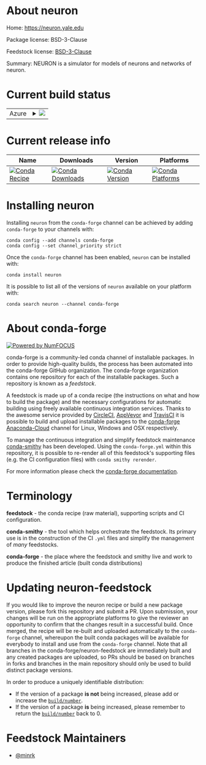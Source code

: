 About neuron
============

Home: https://neuron.yale.edu

Package license: BSD-3-Clause

Feedstock license: [BSD-3-Clause](https://github.com/conda-forge/neuron-feedstock/blob/main/LICENSE.txt)

Summary: NEURON is a simulator for models of neurons and networks of neuron.

Current build status
====================


<table>
    
  <tr>
    <td>Azure</td>
    <td>
      <details>
        <summary>
          <a href="https://dev.azure.com/conda-forge/feedstock-builds/_build/latest?definitionId=679&branchName=main">
            <img src="https://dev.azure.com/conda-forge/feedstock-builds/_apis/build/status/neuron-feedstock?branchName=main">
          </a>
        </summary>
        <table>
          <thead><tr><th>Variant</th><th>Status</th></tr></thead>
          <tbody><tr>
              <td>linux_64_mpimpichnumpy1.19python3.7.____cpython</td>
              <td>
                <a href="https://dev.azure.com/conda-forge/feedstock-builds/_build/latest?definitionId=679&branchName=main">
                  <img src="https://dev.azure.com/conda-forge/feedstock-builds/_apis/build/status/neuron-feedstock?branchName=main&jobName=linux&configuration=linux_64_mpimpichnumpy1.19python3.7.____cpython" alt="variant">
                </a>
              </td>
            </tr><tr>
              <td>linux_64_mpimpichnumpy1.19python3.8.____cpython</td>
              <td>
                <a href="https://dev.azure.com/conda-forge/feedstock-builds/_build/latest?definitionId=679&branchName=main">
                  <img src="https://dev.azure.com/conda-forge/feedstock-builds/_apis/build/status/neuron-feedstock?branchName=main&jobName=linux&configuration=linux_64_mpimpichnumpy1.19python3.8.____cpython" alt="variant">
                </a>
              </td>
            </tr><tr>
              <td>linux_64_mpimpichnumpy1.19python3.9.____cpython</td>
              <td>
                <a href="https://dev.azure.com/conda-forge/feedstock-builds/_build/latest?definitionId=679&branchName=main">
                  <img src="https://dev.azure.com/conda-forge/feedstock-builds/_apis/build/status/neuron-feedstock?branchName=main&jobName=linux&configuration=linux_64_mpimpichnumpy1.19python3.9.____cpython" alt="variant">
                </a>
              </td>
            </tr><tr>
              <td>linux_64_mpimpichnumpy1.21python3.10.____cpython</td>
              <td>
                <a href="https://dev.azure.com/conda-forge/feedstock-builds/_build/latest?definitionId=679&branchName=main">
                  <img src="https://dev.azure.com/conda-forge/feedstock-builds/_apis/build/status/neuron-feedstock?branchName=main&jobName=linux&configuration=linux_64_mpimpichnumpy1.21python3.10.____cpython" alt="variant">
                </a>
              </td>
            </tr><tr>
              <td>linux_64_mpinompinumpy1.19python3.7.____cpython</td>
              <td>
                <a href="https://dev.azure.com/conda-forge/feedstock-builds/_build/latest?definitionId=679&branchName=main">
                  <img src="https://dev.azure.com/conda-forge/feedstock-builds/_apis/build/status/neuron-feedstock?branchName=main&jobName=linux&configuration=linux_64_mpinompinumpy1.19python3.7.____cpython" alt="variant">
                </a>
              </td>
            </tr><tr>
              <td>linux_64_mpinompinumpy1.19python3.8.____cpython</td>
              <td>
                <a href="https://dev.azure.com/conda-forge/feedstock-builds/_build/latest?definitionId=679&branchName=main">
                  <img src="https://dev.azure.com/conda-forge/feedstock-builds/_apis/build/status/neuron-feedstock?branchName=main&jobName=linux&configuration=linux_64_mpinompinumpy1.19python3.8.____cpython" alt="variant">
                </a>
              </td>
            </tr><tr>
              <td>linux_64_mpinompinumpy1.19python3.9.____cpython</td>
              <td>
                <a href="https://dev.azure.com/conda-forge/feedstock-builds/_build/latest?definitionId=679&branchName=main">
                  <img src="https://dev.azure.com/conda-forge/feedstock-builds/_apis/build/status/neuron-feedstock?branchName=main&jobName=linux&configuration=linux_64_mpinompinumpy1.19python3.9.____cpython" alt="variant">
                </a>
              </td>
            </tr><tr>
              <td>linux_64_mpinompinumpy1.21python3.10.____cpython</td>
              <td>
                <a href="https://dev.azure.com/conda-forge/feedstock-builds/_build/latest?definitionId=679&branchName=main">
                  <img src="https://dev.azure.com/conda-forge/feedstock-builds/_apis/build/status/neuron-feedstock?branchName=main&jobName=linux&configuration=linux_64_mpinompinumpy1.21python3.10.____cpython" alt="variant">
                </a>
              </td>
            </tr><tr>
              <td>linux_64_mpiopenmpinumpy1.19python3.7.____cpython</td>
              <td>
                <a href="https://dev.azure.com/conda-forge/feedstock-builds/_build/latest?definitionId=679&branchName=main">
                  <img src="https://dev.azure.com/conda-forge/feedstock-builds/_apis/build/status/neuron-feedstock?branchName=main&jobName=linux&configuration=linux_64_mpiopenmpinumpy1.19python3.7.____cpython" alt="variant">
                </a>
              </td>
            </tr><tr>
              <td>linux_64_mpiopenmpinumpy1.19python3.8.____cpython</td>
              <td>
                <a href="https://dev.azure.com/conda-forge/feedstock-builds/_build/latest?definitionId=679&branchName=main">
                  <img src="https://dev.azure.com/conda-forge/feedstock-builds/_apis/build/status/neuron-feedstock?branchName=main&jobName=linux&configuration=linux_64_mpiopenmpinumpy1.19python3.8.____cpython" alt="variant">
                </a>
              </td>
            </tr><tr>
              <td>linux_64_mpiopenmpinumpy1.19python3.9.____cpython</td>
              <td>
                <a href="https://dev.azure.com/conda-forge/feedstock-builds/_build/latest?definitionId=679&branchName=main">
                  <img src="https://dev.azure.com/conda-forge/feedstock-builds/_apis/build/status/neuron-feedstock?branchName=main&jobName=linux&configuration=linux_64_mpiopenmpinumpy1.19python3.9.____cpython" alt="variant">
                </a>
              </td>
            </tr><tr>
              <td>linux_64_mpiopenmpinumpy1.21python3.10.____cpython</td>
              <td>
                <a href="https://dev.azure.com/conda-forge/feedstock-builds/_build/latest?definitionId=679&branchName=main">
                  <img src="https://dev.azure.com/conda-forge/feedstock-builds/_apis/build/status/neuron-feedstock?branchName=main&jobName=linux&configuration=linux_64_mpiopenmpinumpy1.21python3.10.____cpython" alt="variant">
                </a>
              </td>
            </tr><tr>
              <td>osx_64_mpimpichnumpy1.19python3.7.____cpython</td>
              <td>
                <a href="https://dev.azure.com/conda-forge/feedstock-builds/_build/latest?definitionId=679&branchName=main">
                  <img src="https://dev.azure.com/conda-forge/feedstock-builds/_apis/build/status/neuron-feedstock?branchName=main&jobName=osx&configuration=osx_64_mpimpichnumpy1.19python3.7.____cpython" alt="variant">
                </a>
              </td>
            </tr><tr>
              <td>osx_64_mpimpichnumpy1.19python3.8.____cpython</td>
              <td>
                <a href="https://dev.azure.com/conda-forge/feedstock-builds/_build/latest?definitionId=679&branchName=main">
                  <img src="https://dev.azure.com/conda-forge/feedstock-builds/_apis/build/status/neuron-feedstock?branchName=main&jobName=osx&configuration=osx_64_mpimpichnumpy1.19python3.8.____cpython" alt="variant">
                </a>
              </td>
            </tr><tr>
              <td>osx_64_mpimpichnumpy1.19python3.9.____cpython</td>
              <td>
                <a href="https://dev.azure.com/conda-forge/feedstock-builds/_build/latest?definitionId=679&branchName=main">
                  <img src="https://dev.azure.com/conda-forge/feedstock-builds/_apis/build/status/neuron-feedstock?branchName=main&jobName=osx&configuration=osx_64_mpimpichnumpy1.19python3.9.____cpython" alt="variant">
                </a>
              </td>
            </tr><tr>
              <td>osx_64_mpimpichnumpy1.21python3.10.____cpython</td>
              <td>
                <a href="https://dev.azure.com/conda-forge/feedstock-builds/_build/latest?definitionId=679&branchName=main">
                  <img src="https://dev.azure.com/conda-forge/feedstock-builds/_apis/build/status/neuron-feedstock?branchName=main&jobName=osx&configuration=osx_64_mpimpichnumpy1.21python3.10.____cpython" alt="variant">
                </a>
              </td>
            </tr><tr>
              <td>osx_64_mpinompinumpy1.19python3.7.____cpython</td>
              <td>
                <a href="https://dev.azure.com/conda-forge/feedstock-builds/_build/latest?definitionId=679&branchName=main">
                  <img src="https://dev.azure.com/conda-forge/feedstock-builds/_apis/build/status/neuron-feedstock?branchName=main&jobName=osx&configuration=osx_64_mpinompinumpy1.19python3.7.____cpython" alt="variant">
                </a>
              </td>
            </tr><tr>
              <td>osx_64_mpinompinumpy1.19python3.8.____cpython</td>
              <td>
                <a href="https://dev.azure.com/conda-forge/feedstock-builds/_build/latest?definitionId=679&branchName=main">
                  <img src="https://dev.azure.com/conda-forge/feedstock-builds/_apis/build/status/neuron-feedstock?branchName=main&jobName=osx&configuration=osx_64_mpinompinumpy1.19python3.8.____cpython" alt="variant">
                </a>
              </td>
            </tr><tr>
              <td>osx_64_mpinompinumpy1.19python3.9.____cpython</td>
              <td>
                <a href="https://dev.azure.com/conda-forge/feedstock-builds/_build/latest?definitionId=679&branchName=main">
                  <img src="https://dev.azure.com/conda-forge/feedstock-builds/_apis/build/status/neuron-feedstock?branchName=main&jobName=osx&configuration=osx_64_mpinompinumpy1.19python3.9.____cpython" alt="variant">
                </a>
              </td>
            </tr><tr>
              <td>osx_64_mpinompinumpy1.21python3.10.____cpython</td>
              <td>
                <a href="https://dev.azure.com/conda-forge/feedstock-builds/_build/latest?definitionId=679&branchName=main">
                  <img src="https://dev.azure.com/conda-forge/feedstock-builds/_apis/build/status/neuron-feedstock?branchName=main&jobName=osx&configuration=osx_64_mpinompinumpy1.21python3.10.____cpython" alt="variant">
                </a>
              </td>
            </tr><tr>
              <td>osx_64_mpiopenmpinumpy1.19python3.7.____cpython</td>
              <td>
                <a href="https://dev.azure.com/conda-forge/feedstock-builds/_build/latest?definitionId=679&branchName=main">
                  <img src="https://dev.azure.com/conda-forge/feedstock-builds/_apis/build/status/neuron-feedstock?branchName=main&jobName=osx&configuration=osx_64_mpiopenmpinumpy1.19python3.7.____cpython" alt="variant">
                </a>
              </td>
            </tr><tr>
              <td>osx_64_mpiopenmpinumpy1.19python3.8.____cpython</td>
              <td>
                <a href="https://dev.azure.com/conda-forge/feedstock-builds/_build/latest?definitionId=679&branchName=main">
                  <img src="https://dev.azure.com/conda-forge/feedstock-builds/_apis/build/status/neuron-feedstock?branchName=main&jobName=osx&configuration=osx_64_mpiopenmpinumpy1.19python3.8.____cpython" alt="variant">
                </a>
              </td>
            </tr><tr>
              <td>osx_64_mpiopenmpinumpy1.19python3.9.____cpython</td>
              <td>
                <a href="https://dev.azure.com/conda-forge/feedstock-builds/_build/latest?definitionId=679&branchName=main">
                  <img src="https://dev.azure.com/conda-forge/feedstock-builds/_apis/build/status/neuron-feedstock?branchName=main&jobName=osx&configuration=osx_64_mpiopenmpinumpy1.19python3.9.____cpython" alt="variant">
                </a>
              </td>
            </tr><tr>
              <td>osx_64_mpiopenmpinumpy1.21python3.10.____cpython</td>
              <td>
                <a href="https://dev.azure.com/conda-forge/feedstock-builds/_build/latest?definitionId=679&branchName=main">
                  <img src="https://dev.azure.com/conda-forge/feedstock-builds/_apis/build/status/neuron-feedstock?branchName=main&jobName=osx&configuration=osx_64_mpiopenmpinumpy1.21python3.10.____cpython" alt="variant">
                </a>
              </td>
            </tr>
          </tbody>
        </table>
      </details>
    </td>
  </tr>
</table>

Current release info
====================

| Name | Downloads | Version | Platforms |
| --- | --- | --- | --- |
| [![Conda Recipe](https://img.shields.io/badge/recipe-neuron-green.svg)](https://anaconda.org/conda-forge/neuron) | [![Conda Downloads](https://img.shields.io/conda/dn/conda-forge/neuron.svg)](https://anaconda.org/conda-forge/neuron) | [![Conda Version](https://img.shields.io/conda/vn/conda-forge/neuron.svg)](https://anaconda.org/conda-forge/neuron) | [![Conda Platforms](https://img.shields.io/conda/pn/conda-forge/neuron.svg)](https://anaconda.org/conda-forge/neuron) |

Installing neuron
=================

Installing `neuron` from the `conda-forge` channel can be achieved by adding `conda-forge` to your channels with:

```
conda config --add channels conda-forge
conda config --set channel_priority strict
```

Once the `conda-forge` channel has been enabled, `neuron` can be installed with:

```
conda install neuron
```

It is possible to list all of the versions of `neuron` available on your platform with:

```
conda search neuron --channel conda-forge
```


About conda-forge
=================

[![Powered by
NumFOCUS](https://img.shields.io/badge/powered%20by-NumFOCUS-orange.svg?style=flat&colorA=E1523D&colorB=007D8A)](https://numfocus.org)

conda-forge is a community-led conda channel of installable packages.
In order to provide high-quality builds, the process has been automated into the
conda-forge GitHub organization. The conda-forge organization contains one repository
for each of the installable packages. Such a repository is known as a *feedstock*.

A feedstock is made up of a conda recipe (the instructions on what and how to build
the package) and the necessary configurations for automatic building using freely
available continuous integration services. Thanks to the awesome service provided by
[CircleCI](https://circleci.com/), [AppVeyor](https://www.appveyor.com/)
and [TravisCI](https://travis-ci.com/) it is possible to build and upload installable
packages to the [conda-forge](https://anaconda.org/conda-forge)
[Anaconda-Cloud](https://anaconda.org/) channel for Linux, Windows and OSX respectively.

To manage the continuous integration and simplify feedstock maintenance
[conda-smithy](https://github.com/conda-forge/conda-smithy) has been developed.
Using the ``conda-forge.yml`` within this repository, it is possible to re-render all of
this feedstock's supporting files (e.g. the CI configuration files) with ``conda smithy rerender``.

For more information please check the [conda-forge documentation](https://conda-forge.org/docs/).

Terminology
===========

**feedstock** - the conda recipe (raw material), supporting scripts and CI configuration.

**conda-smithy** - the tool which helps orchestrate the feedstock.
                   Its primary use is in the construction of the CI ``.yml`` files
                   and simplify the management of *many* feedstocks.

**conda-forge** - the place where the feedstock and smithy live and work to
                  produce the finished article (built conda distributions)


Updating neuron-feedstock
=========================

If you would like to improve the neuron recipe or build a new
package version, please fork this repository and submit a PR. Upon submission,
your changes will be run on the appropriate platforms to give the reviewer an
opportunity to confirm that the changes result in a successful build. Once
merged, the recipe will be re-built and uploaded automatically to the
`conda-forge` channel, whereupon the built conda packages will be available for
everybody to install and use from the `conda-forge` channel.
Note that all branches in the conda-forge/neuron-feedstock are
immediately built and any created packages are uploaded, so PRs should be based
on branches in forks and branches in the main repository should only be used to
build distinct package versions.

In order to produce a uniquely identifiable distribution:
 * If the version of a package **is not** being increased, please add or increase
   the [``build/number``](https://docs.conda.io/projects/conda-build/en/latest/resources/define-metadata.html#build-number-and-string).
 * If the version of a package **is** being increased, please remember to return
   the [``build/number``](https://docs.conda.io/projects/conda-build/en/latest/resources/define-metadata.html#build-number-and-string)
   back to 0.

Feedstock Maintainers
=====================

* [@minrk](https://github.com/minrk/)

